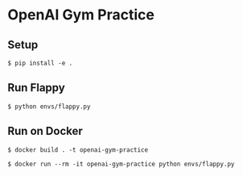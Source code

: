# OpenAI Gym Practice

## Setup
```
$ pip install -e .
```

## Run Flappy
```
$ python envs/flappy.py
```

## Run on Docker
```
$ docker build . -t openai-gym-practice
```

```
$ docker run --rm -it openai-gym-practice python envs/flappy.py
```
